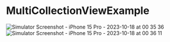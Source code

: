 # MultiCollectionViewExample
![Simulator Screenshot - iPhone 15 Pro - 2023-10-18 at 00 35 36](https://github.com/berkhi/MultiCollectionViewExample/assets/24752498/3604f80f-9c3f-49ab-8e1f-b6d4ca0b7978)
![Simulator Screenshot - iPhone 15 Pro - 2023-10-18 at 00 36 11](https://github.com/berkhi/MultiCollectionViewExample/assets/24752498/1ab7dc9b-6181-442f-9c9d-dee0c3aad94f)
